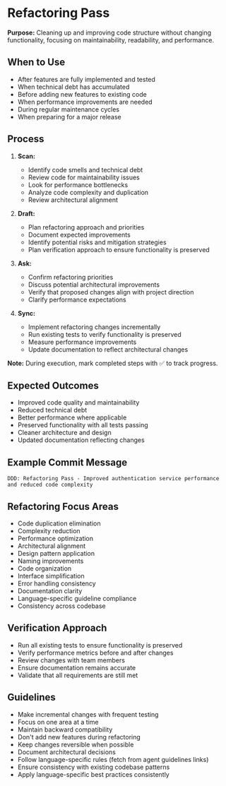 # Refactoring Pass

**Purpose:** Cleaning up and improving code structure without changing functionality, focusing on maintainability, readability, and performance.

## When to Use
- After features are fully implemented and tested
- When technical debt has accumulated
- Before adding new features to existing code
- When performance improvements are needed
- During regular maintenance cycles
- When preparing for a major release

## Process
1. **Scan:**
   - Identify code smells and technical debt
   - Review code for maintainability issues
   - Look for performance bottlenecks
   - Analyze code complexity and duplication
   - Review architectural alignment

2. **Draft:**
   - Plan refactoring approach and priorities
   - Document expected improvements
   - Identify potential risks and mitigation strategies
   - Plan verification approach to ensure functionality is preserved

3. **Ask:**
   - Confirm refactoring priorities
   - Discuss potential architectural improvements
   - Verify that proposed changes align with project direction
   - Clarify performance expectations

4. **Sync:**
   - Implement refactoring changes incrementally
   - Run existing tests to verify functionality is preserved
   - Measure performance improvements
   - Update documentation to reflect architectural changes

**Note:** During execution, mark completed steps with ✅ to track progress.

## Expected Outcomes
- Improved code quality and maintainability
- Reduced technical debt
- Better performance where applicable
- Preserved functionality with all tests passing
- Cleaner architecture and design
- Updated documentation reflecting changes

## Example Commit Message
`DDD: Refactoring Pass - Improved authentication service performance and reduced code complexity`

## Refactoring Focus Areas
- Code duplication elimination
- Complexity reduction
- Performance optimization
- Architectural alignment
- Design pattern application
- Naming improvements
- Code organization
- Interface simplification
- Error handling consistency
- Documentation clarity
- Language-specific guideline compliance
- Consistency across codebase

## Verification Approach
- Run all existing tests to ensure functionality is preserved
- Verify performance metrics before and after changes
- Review changes with team members
- Ensure documentation remains accurate
- Validate that all requirements are still met

## Guidelines
- Make incremental changes with frequent testing
- Focus on one area at a time
- Maintain backward compatibility
- Don't add new features during refactoring
- Keep changes reversible when possible
- Document architectural decisions
- Follow language-specific rules (fetch from agent guidelines links)
- Ensure consistency with existing codebase patterns
- Apply language-specific best practices consistently
